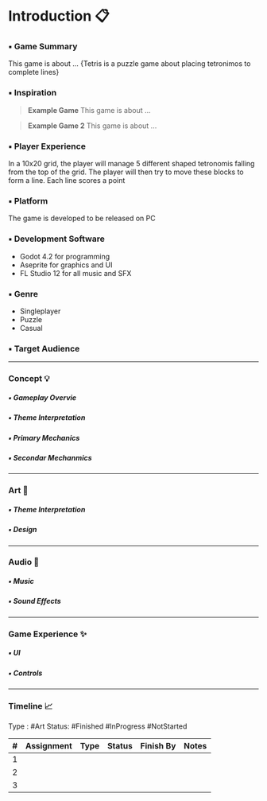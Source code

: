 # Introduction 📋

### ▪️ Game Summary
   This game is about ...
   {Tetris is a puzzle game about placing tetronimos to complete lines}
### ▪️ Inspiration
>    **Example Game**
>      This game is about ...

>    **Example Game 2**
>      This game is about ...

### ▪️ Player Experience
   In a 10x20 grid, the player will manage 5 different shaped tetronomis falling from the top of the grid. The player will then try to move these blocks to form a line. Each line scores a point

### ▪️ Platform
   The game is developed to be released on PC

### ▪️ Development Software
- Godot 4.2 for programming
- Aseprite for graphics and UI
- FL Studio 12 for all music and SFX

### ▪️ Genre
- Singleplayer
- Puzzle
- Casual

### ▪️ Target Audience
   

---
### **Concept** 💡


##### ▪️ Gameplay Overvie


##### ▪️ Theme Interpretation


##### ▪️ Primary Mechanics


##### ▪️ Secondar Mechanmics


---
### **Art** 🎨

##### ▪️ Theme Interpretation


##### ▪️ Design


---
### **Audio** 🎸
##### ▪️ Music


##### ▪️ Sound Effects


---
### **Game Experience** ✨
##### ▪️ UI


##### ▪️ Controls


---
### **Timeline** 📈

Type : #Art
Status: #Finished #InProgress #NotStarted 

| # | Assignment | Type | Status | Finish By | Notes |
| ---- | ---- | :--- | ---- | ---- | ---- |
| 1 |  |  |  |  |  |
| 2 |  |  |  |  |  |
| 3 |  |  |  |  |  |
